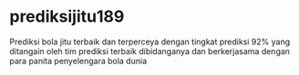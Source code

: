 # prediksijitu189
Prediksi bola jitu terbaik dan terperceya dengan tingkat prediksi 92% yang ditangain oleh tim prediksi terbaik dibidanganya dan berkerjasama dengan para panita penyelengara bola dunia
